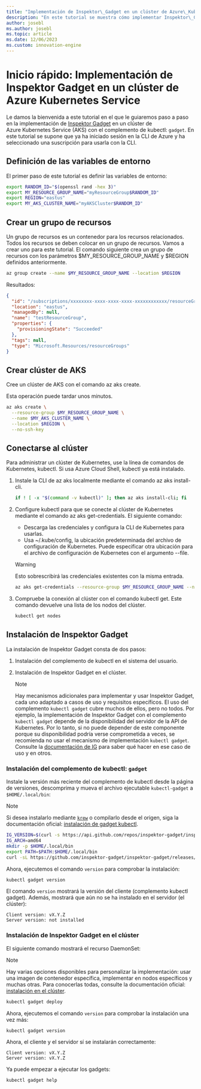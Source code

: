```yaml
---
title: "Implementación de Inspektor\_Gadget en un clúster de Azure\_Kubernetes Service"
description: "En este tutorial se muestra cómo implementar Inspektor\_Gadget en un clúster de AKS."
author: josebl
ms.author: josebl
ms.topic: article
ms.date: 12/06/2023
ms.custom: innovation-engine
---
```


# Inicio rápido: Implementación de Inspektor Gadget en un clúster de Azure Kubernetes Service

Le damos la bienvenida a este tutorial en el que le guiaremos paso a paso en la implementación de [Inspektor Gadget](https://www.inspektor-gadget.io/) en un clúster de Azure Kubernetes Service (AKS) con el complemento de kubectl: `gadget`. En este tutorial se supone que ya ha iniciado sesión en la CLI de Azure y ha seleccionado una suscripción para usarla con la CLI.

## Definición de las variables de entorno

El primer paso de este tutorial es definir las variables de entorno:

```bash
export RANDOM_ID="$(openssl rand -hex 3)"
export MY_RESOURCE_GROUP_NAME="myResourceGroup$RANDOM_ID"
export REGION="eastus"
export MY_AKS_CLUSTER_NAME="myAKSCluster$RANDOM_ID"
```

## Crear un grupo de recursos

Un grupo de recursos es un contenedor para los recursos relacionados. Todos los recursos se deben colocar en un grupo de recursos. Vamos a crear uno para este tutorial. El comando siguiente crea un grupo de recursos con los parámetros $MY_RESOURCE_GROUP_NAME y $REGION definidos anteriormente.

```bash
az group create --name $MY_RESOURCE_GROUP_NAME --location $REGION
```

Resultados:

<!-- expected_similarity=0.3 -->
```JSON
{
  "id": "/subscriptions/xxxxxxxx-xxxx-xxxx-xxxx-xxxxxxxxxxxx/resourceGroups/myResourceGroup210",
  "location": "eastus",
  "managedBy": null,
  "name": "testResourceGroup",
  "properties": {
    "provisioningState": "Succeeded"
  },
  "tags": null,
  "type": "Microsoft.Resources/resourceGroups"
}
```

## Crear clúster de AKS

Cree un clúster de AKS con el comando az aks create.

Esta operación puede tardar unos minutos.

```bash
az aks create \
  --resource-group $MY_RESOURCE_GROUP_NAME \
  --name $MY_AKS_CLUSTER_NAME \
  --location $REGION \
  --no-ssh-key
```

## Conectarse al clúster

Para administrar un clúster de Kubernetes, use la línea de comandos de Kubernetes, kubectl. Si usa Azure Cloud Shell, kubectl ya está instalado.

1. Instale la CLI de az aks localmente mediante el comando az aks install-cli.

    ```bash
    if ! [ -x "$(command -v kubectl)" ]; then az aks install-cli; fi
    ```

2. Configure kubectl para que se conecte al clúster de Kubernetes mediante el comando az aks get-credentials. El siguiente comando:
    - Descarga las credenciales y configura la CLI de Kubernetes para usarlas.
    - Usa ~/.kube/config, la ubicación predeterminada del archivo de configuración de Kubernetes. Puede especificar otra ubicación para el archivo de configuración de Kubernetes con el argumento --file.

    > [!WARNING]
    > Esto sobrescribirá las credenciales existentes con la misma entrada.

    ```bash
    az aks get-credentials --resource-group $MY_RESOURCE_GROUP_NAME --name $MY_AKS_CLUSTER_NAME --overwrite-existing
    ```

3. Compruebe la conexión al clúster con el comando kubectl get. Este comando devuelve una lista de los nodos del clúster.

    ```bash
    kubectl get nodes
    ```

## Instalación de Inspektor Gadget

La instalación de Inspektor Gadget consta de dos pasos:

1. Instalación del complemento de kubectl en el sistema del usuario.
2. Instalación de Inspektor Gadget en el clúster.

    > [!NOTE]
    > Hay mecanismos adicionales para implementar y usar Inspektor Gadget, cada uno adaptado a casos de uso y requisitos específicos. El uso del complemento `kubectl gadget` cubre muchos de ellos, pero no todos. Por ejemplo, la implementación de Inspektor Gadget con el complemento `kubectl gadget` depende de la disponibilidad del servidor de la API de Kubernetes. Por lo tanto, si no puede depender de este componente porque su disponibilidad podría verse comprometida a veces, se recomienda no usar el mecanismo de implementación `kubectl gadget`. Consulte la [documentación de IG](https://github.com/inspektor-gadget/inspektor-gadget/blob/main/docs/ig.md) para saber qué hacer en ese caso de uso y en otros.

### Instalación del complemento de kubectl: `gadget`

Instale la versión más reciente del complemento de kubectl desde la página de versiones, descomprima y mueva el archivo ejecutable `kubectl-gadget` a `$HOME/.local/bin`:

> [!NOTE]
> Si desea instalarlo mediante [`krew`](https://sigs.k8s.io/krew) o compilarlo desde el origen, siga la documentación oficial: [instalación de gadget kubectl](https://github.com/inspektor-gadget/inspektor-gadget/blob/main/docs/install.md#installing-kubectl-gadget).

```bash
IG_VERSION=$(curl -s https://api.github.com/repos/inspektor-gadget/inspektor-gadget/releases/latest | jq -r .tag_name)
IG_ARCH=amd64
mkdir -p $HOME/.local/bin
export PATH=$PATH:$HOME/.local/bin
curl -sL https://github.com/inspektor-gadget/inspektor-gadget/releases/download/${IG_VERSION}/kubectl-gadget-linux-${IG_ARCH}-${IG_VERSION}.tar.gz  | tar -C $HOME/.local/bin -xzf - kubectl-gadget
```

Ahora, ejecutemos el comando `version` para comprobar la instalación:

```bash
kubectl gadget version
```

El comando `version` mostrará la versión del cliente (complemento kubectl gadget). Además, mostrará que aún no se ha instalado en el servidor (el clúster):

<!--expected_similarity="(?m)^Client version: v\d+\.\d+\.\d+$\n^Server version: not installed$"-->
```text
Client version: vX.Y.Z
Server version: not installed
```

### Instalación de Inspektor Gadget en el clúster

El siguiente comando mostrará el recurso DaemonSet:

> [!NOTE]
> Hay varias opciones disponibles para personalizar la implementación: usar una imagen de contenedor específica, implementar en nodos específicos y muchas otras. Para conocerlas todas, consulte la documentación oficial: [instalación en el clúster](https://github.com/inspektor-gadget/inspektor-gadget/blob/main/docs/install.md#installing-in-the-cluster).

```bash
kubectl gadget deploy
```

Ahora, ejecutemos el comando `version` para comprobar la instalación una vez más:

```bash
kubectl gadget version
```

Ahora, el cliente y el servidor sí se instalarán correctamente:

<!--expected_similarity="(?m)^Client version: v\d+\.\d+\.\d+$\n^Server version: v\d+\.\d+\.\d+$"-->
```text
Client version: vX.Y.Z
Server version: vX.Y.Z
```

Ya puede empezar a ejecutar los gadgets:

```bash
kubectl gadget help
```

<!--
## Clean Up

### Undeploy Inspektor Gadget

```bash
kubectl gadget undeploy
```

### Clean up Azure resources

When no longer needed, you can use `az group delete` to remove the resource group, cluster, and all related resources as follows. The `--no-wait` parameter returns control to the prompt without waiting for the operation to complete. The `--yes` parameter confirms that you wish to delete the resources without an additional prompt to do so.

```bash
az group delete --name $MY_RESOURCE_GROUP_NAME --no-wait --yes
```
-->